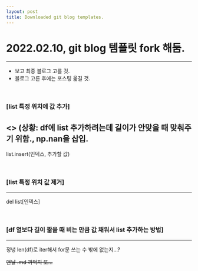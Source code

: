 ```yaml
---
layout: post
title: Downloaded git blog templates.
---
```


# 2022.02.10, git blog 템플릿 fork 해둠.
---

- 보고 최종 블로그 고를 것.
- 블로그 고른 후에는 포스팅 옮길 것.

<br>


### [list 특정 위치에 값 추가]
<>
(상황: df에 list 추가하려는데 길이가 안맞을 때 맞춰주기 위함., np.nan을 삽입.
---
list.insert(인덱스, 추가할 값)

<br>

### [list 특정 위치 값 제거]
---
del list[인덱스]

<br>

### [df 열보다 길이 짧을 때 비는 만큼 값 채워서 list 추가하는 방법]
---
정녕 len(df)로 iter해서 for문 쓰는 수 밖에 없는지...?


~~맨날 .md 까먹지 또...~~ 
